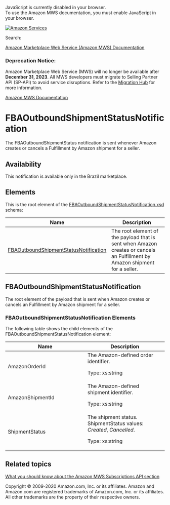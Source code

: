 <div id="MWSDX_noscript">

JavaScript is currently disabled in your browser.  
To use the Amazon MWS documentation, you must enable JavaScript in your
browser.

</div>

<div id="MWSDX_divtop">

[![Amazon
Services](https://images-na.ssl-images-amazon.com/images/G/08/mwsportal/fr_FR/amazonservices.gif "Amazon Services")](http://services.amazon.fr)

<div id="MWSDX_search">

<span id="MWSDX_searchlbl">Search:</span>

</div>

  
<span id="MWSDX_titlebar">[Amazon Marketplace Web Service (Amazon MWS)
Documentation](https://developer.amazonservices.fr/gp/mws/docs.html)</span>
<span id="MWSDX_dep_notice"></span>

### Deprecation Notice:

Amazon Marketplace Web Service (MWS) will no longer be available after
**December 31, 2023**. All MWS developers must migrate to Selling
Partner API (SP-API) to avoid service disruptions. Refer to the
[Migration
Hub](https://developer-docs.amazon.com/sp-api/page/migration-hub) for
more information.

</div>

<div id="MWSDX_divbottom">

<div id="MWSDX_divleft">

<div id="MWSDX_toc">

</div>

</div>

<div id="MWSDX_divright">

<div id="MWSDX_content">

<span id="MWSDX_breadcrumbs">[Amazon MWS
Documentation](https://developer.amazonservices.fr/gp/mws/docs.html)</span>

<div id="Notifications_FBAOutboundShipmentStatusNotification"
class="nested0">

# FBAOutboundShipmentStatusNotification

<div class="body">

The <span class="keyword parmname">FBAOutboundShipmentStatus</span>
notification is sent whenever Amazon creates or cancels a <span
class="ph">Fulfillment by Amazon</span> shipment for a seller.

<div class="section">

## Availability

This notification is available only in the Brazil marketplace.

</div>

<div class="section">

## Elements

This is the root element of the
<a href="https://m.media-amazon.com/images/G/01/mwsportal/doc/en_US/subscriptions/FBAOutboundShipmentStatusNotification.xsd" class="xref">FBAOutboundShipmentStatusNotification.xsd</a>
schema:

<div class="tablenoborder">

| Name                                                                                                                                                                                                                                        | Description                                                                                                                                                                 |
|---------------------------------------------------------------------------------------------------------------------------------------------------------------------------------------------------------------------------------------------|-----------------------------------------------------------------------------------------------------------------------------------------------------------------------------|
| <a href="#FBAOutboundShipmentStatusNotification" class="xref" title="The root element of the payload that is sent when Amazon creates or cancels an Fulfillment by Amazon shipment for a seller.">FBAOutboundShipmentStatusNotification</a> | <span class="ph">The root element of the payload that is sent when Amazon creates or cancels an <span class="ph">Fulfillment by Amazon</span> shipment for a seller.</span> |

</div>

</div>

</div>

<div id="FBAOutboundShipmentStatusNotification" class="topic nested1">

## FBAOutboundShipmentStatusNotification

<div class="body">

<span class="ph">The root element of the payload that is sent when
Amazon creates or cancels an <span class="ph">Fulfillment by
Amazon</span> shipment for a seller.</span>

<div class="section">

### FBAOutboundShipmentStatusNotification Elements

The following table shows the child elements of the <span
class="keyword parmname">FBAOutboundShipmentStatusNotification</span>
element:

<div class="tablenoborder">

<table class="table" data-cellpadding="4" data-cellspacing="0" data-summary="" data-frame="border" data-border="1" data-rules="all">
<colgroup>
<col style="width: 50%" />
<col style="width: 50%" />
</colgroup>
<thead class="thead" data-align="left">
<tr class="header row">
<th id="d194662e171" class="entry" data-valign="top" width="50%">Name</th>
<th id="d194662e174" class="entry" data-valign="top" width="50%">Description</th>
</tr>
</thead>
<tbody class="tbody">
<tr class="odd row">
<td class="entry" data-valign="top" width="50%" headers="d194662e171 "><span class="keyword parmname">AmazonOrderId</span></td>
<td class="entry" data-valign="top" width="50%" headers="d194662e174 ">The Amazon-defined order identifier.
<p><span class="ph">Type: xs:string</span></p></td>
</tr>
<tr class="even row">
<td class="entry" data-valign="top" width="50%" headers="d194662e171 "><span class="keyword parmname">AmazonShipmentId</span></td>
<td class="entry" data-valign="top" width="50%" headers="d194662e174 ">The Amazon-defined shipment identifier.
<p><span class="ph">Type: xs:string</span></p></td>
</tr>
<tr class="odd row">
<td class="entry" data-valign="top" width="50%" headers="d194662e171 "><span class="keyword parmname">ShipmentStatus</span></td>
<td class="entry" data-valign="top" width="50%" headers="d194662e174 ">The shipment status. <span class="keyword parmname">ShipmentStatus</span> values: <var class="keyword varname">Created</var>, <var class="keyword varname">Cancelled</var>.
<p><span class="ph">Type: xs:string</span></p></td>
</tr>
</tbody>
</table>

</div>

</div>

</div>

</div>

<div id="RelatedTopics" class="topic nested1">

## Related topics

<div class="body">

<a href="../subscriptions/Subscriptions_Overview.md" class="xref">What you should know about the Amazon MWS Subscriptions API section</a>

</div>

</div>

</div>

<div id="MWSDX_footer">

Copyright © 2009-2020 Amazon.com, Inc. or its affiliates. Amazon and
Amazon.com are registered trademarks of Amazon.com, Inc. or its
affiliates. All other trademarks are the property of their respective
owners.

</div>

</div>

</div>

<div style="clear: both;">

</div>

</div>
